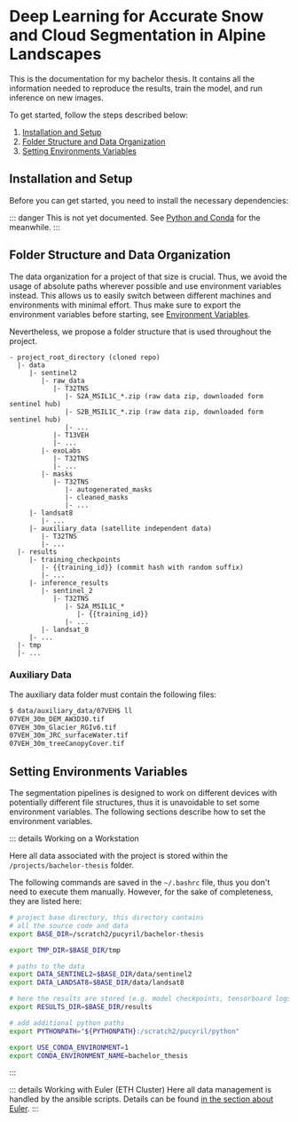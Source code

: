 # Deep Learning for Accurate Snow and Cloud Segmentation in Alpine Landscapes

This is the documentation for my bachelor thesis. It contains all the information needed to reproduce the results, train
the model, and run inference on new images.

To get started, follow the steps described below:

1) [Installation and Setup](#installation-and-setup)
2) [Folder Structure and Data Organization](#folder-structure-and-data-organization)
3) [Setting Environments Variables](#setting-environments-variables)

## Installation and Setup

Before you can get started, you need to install the necessary dependencies:

::: danger
This is not yet documented. See [Python and Conda](/docs/nice_to_know/python_and_conda) for the meanwhile.
:::

## Folder Structure and Data Organization

The data organization for a project of that size is crucial. Thus, we avoid the usage of absolute paths wherever
possible and use environment variables instead. This allows us to easily switch between different machines and
environments with minimal effort. Thus make sure to export the environment variables before starting,
see [Environment Variables](#setting-environments-variables).

Nevertheless, we propose a folder structure that is used throughout the project.

```text
- project_root_directory (cloned repo)
  |- data
     |- sentinel2
        |- raw_data
           |- T32TNS
              |- S2A_MSIL1C_*.zip (raw data zip, downloaded form sentinel hub)
              |- S2B_MSIL1C_*.zip (raw data zip, downloaded form sentinel hub)
              |- ...
           |- T13VEH
           |- ... 
        |- exoLabs
           |- T32TNS
           |- ...
        |- masks
           |- T32TNS
              |- autogenerated_masks
              |- cleaned_masks
              |- ...
     |- landsat8
        |- ...
     |- auxiliary_data (satellite independent data)
        |- T32TNS
        |- ...
  |- results
     |- training_checkpoints
        |- {{training_id}} (commit hash with random suffix)
        |- ...
     |- inference_results
        |- sentinel_2
           |- T32TNS
              |- S2A_MSIL1C_*
                 |- {{training_id}}
              |- ...
        |- landsat_8
     |- ...
  |- tmp
  |- ...
```

### Auxiliary Data

The auxiliary data folder must contain the following files:

```bash
$ data/auxiliary_data/07VEH$ ll
07VEH_30m_DEM_AW3D30.tif
07VEH_30m_Glacier_RGIv6.tif
07VEH_30m_JRC_surfaceWater.tif
07VEH_30m_treeCanopyCover.tif
```

## Setting Environments Variables

The segmentation pipelines is designed to work on different devices with potentially different file structures, thus it
is unavoidable to set some environment variables. The following sections describe how to set the environment variables.

::: details Working on a Workstation

Here all data associated with the project is stored within the `/projects/bachelor-thesis` folder.

The following commands are saved in the `~/.bashrc` file, thus you don't need to execute them manually.
However, for the sake of completeness, they are listed here:

```bash
# project base directory, this directory contains
# all the source code and data
export BASE_DIR=/scratch2/pucyril/bachelor-thesis

export TMP_DIR=$BASE_DIR/tmp

# paths to the data
export DATA_SENTINEL2=$BASE_DIR/data/sentinel2
export DATA_LANDSAT8=$BASE_DIR/data/landsat8

# here the results are stored (e.g. model checkpoints, tensorboard logs, etc.)
export RESULTS_DIR=$BASE_DIR/results

# add additional python paths
export PYTHONPATH="${PYTHONPATH}:/scratch2/pucyril/python"

export USE_CONDA_ENVIRONMENT=1
export CONDA_ENVIRONMENT_NAME=bachelor_thesis
```

:::

::: details Working with Euler (ETH Cluster)
Here all data management is handled by the ansible scripts. Details can be
found [in the section about Euler](/docs/nice_to_know/euler.html).
:::

